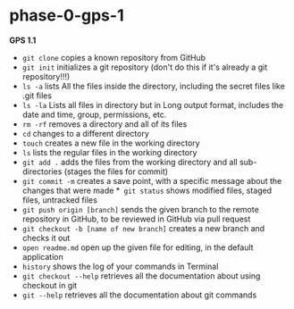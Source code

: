 # phase-0-gps-1
**GPS 1.1**

* `git clone` copies a known repository from GitHub
* `git init` initializes a git repository (don't do this if it's already a git repository!!!)
* `ls -a` lists All the files inside the directory, including the secret files like .git files
* `ls -la` Lists all files in directory but in Long output format, includes the date and time, group, permissions, etc.
* `rm -rf` removes a directory and all of its files
* `cd` changes to a different directory
* `touch` creates a new file in the working directory
* `ls` lists the regular files in the working directory
* `git add .` adds the files from the working directory and all sub-directories (stages the files for commit)
* `git commit -m` creates a save point, with a specific message about the changes that were made
*` git status` shows modified files, staged files, untracked files
* `git push origin [branch]` sends the given branch to the remote repository in GitHub, to be reviewed in GitHub via pull request
* `git checkout -b [name of new branch]` creates a new branch and checks it out
* `open readme.md` open up the given file for editing, in the default application
* `history` shows the log of your commands in Terminal
* `git checkout --help` retrieves all the documentation about using checkout in git
* `git --help` retrieves all the documentation about git commands
